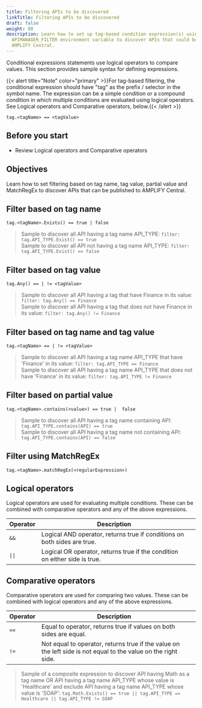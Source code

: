 ```yaml
---
title: Filtering APIs to be discovered
linkTitle: Filtering APIs to be discovered
draft: false
weight: 80
description: Learn how to set up tag-based condition expression(s) using the
  APIMANAGER_FILTER environment variable to discover APIs that could be added to
  AMPLIFY Central.
---
```

Conditional expressions statements use logical operators to compare values. This section provides sample syntax for defining expressions.

{{< alert title="Note" color="primary" >}}For tag-based filtering, the conditional expression should have "tag" as the prefix / selector in the symbol name.
The expression can be a simple condition or a compound condition in which multiple conditions are evaluated using logical operators. See Logical operators and Comparative operators, below.{{< /alert >}}

```
tag.<tagName> == <tagValue>
```

## Before you start

* Review Logical operators and Comparative operators

## Objectives

Learn how to set filtering based on tag name, tag value, partial value and MatchRegEx to discover APIs that can be published to AMPLIFY Central.

## Filter based on tag name

```
tag.<tagName>.Exists() == true | false
```

> Sample to discover all API having a tag name API_TYPE: ```filter: tag.API_TYPE.Exist() == true```\
> Sample to discover all API not having a tag name API_TYPE: ```filter: tag.API_TYPE.Exist() == false```

## Filter based on tag value

```
tag.Any() == | != <tagValue>
```

> Sample to discover all API having a tag that have Finance in its value: ```filter: tag.Any() == Finance```\
> Sample to discover all API having a tag that does not have Finance in its value: ```filter: tag.Any() != Finance```

## Filter based on tag name and tag value

```
tag.<tagName> == | != <tagValue>
```

> Sample to discover all API having a tag name API_TYPE that have 'Finance' in its value: ```filter: tag.API_TYPE == Finance```\
> Sample to discover all API having a tag name API_TYPE that does not have 'Finance' in its value: ```filter: tag.API_TYPE != Finance```

## Filter based on partial value

```
tag.<tagName>.contains(<value>) == true |  false
```

> Sample to  discover all API having a tag name containing API: ```tag.API_TYPE.contains(API) == true```\
> Sample to  discover all API having a tag name not containing API: ```tag.API_TYPE.contains(API) == false```

## Filter using MatchRegEx

```
tag.<tagName>.matchRegEx(<regularExpression>)
```

## Logical operators

Logical operators are used for evaluating multiple conditions. These can be combined with comparative operators and any of the above expressions.

| Operator | Description                                                                |   |
|----------|----------------------------------------------------------------------------|---|
| `&&`      | Logical AND operator, returns true if conditions on both sides are true.   |   |
| `\|\|`       | Logical OR operator, returns true if the condition on either side is true. |   |

## Comparative operators

Comparative operators are used for comparing two values. These can be combined with logical operators and any of the above expressions.

| Operator | Description                                                                                                    |   |
|----------|----------------------------------------------------------------------------------------------------------------|---|
| `==`       | Equal to operator, returns true if values on both sides are equal.                                             |   |
| `!=`       | Not equal to operator, returns true if the value on the left side is not equal to the value on the right side. |   |

> Sample of a composite expression to discover API having Math as a tag name OR API having a tag name API_TYPE whose value is 'Healthcare' and exclude API having a tag name API_TYPE whose value is 'SOAP': ```tag.Math.Exists() == true || tag.API_TYPE == Healthcare || tag.API_TYPE != SOAP```

